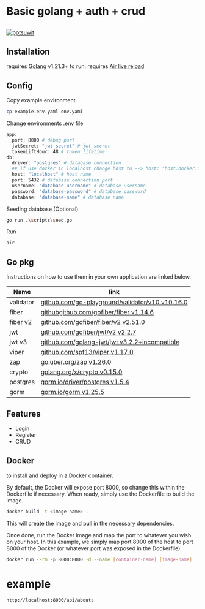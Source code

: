 # Basic golang + auth + crud

##

[![pptsuwit](https://avatars.githubusercontent.com/u/90542847?v=4)](https://github.com/pptsuwit)

## Installation

requires [Golang](https://go.dev/) v1.21.3+ to run.
requires [Air live reload](https://github.com/cosmtrek/air)

## Config

Copy example environment.

```sh
cp example.env.yaml env.yaml
```

Change environments .env file

```sh
app:
  port: 8000 # debug port
  jwtSecret: "jwt-secret" # jwt secret
  tokenLiftHour: 48 # token lifetime
db:
  driver: "postgres" # database connection
  ## if use docker in localhost change host to --> host: "host.docker.internal"
  host: "localhost" # host name
  port: 5432 # database connection port
  username: "database-username" # database username
  password: "database-password" # database password
  database: "database-name" # database name
```

Seeding database (Optional)

```sh
go run .\scripts\seed.go
```

Run

```sh
air
```

## Go pkg

Instructions on how to use them in your own application are linked below.

| Name      | link                                                    |
| --------- | ------------------------------------------------------- |
| validator | [github.com/go-playground/validator/v10 v10.16.0][pkg1] |
| fiber     | [githubgithub.com/gofiber/fiber v1.14.6][pkg2]          |
| fiber v2  | [github.com/gofiber/fiber/v2 v2.51.0][pkg3]             |
| jwt       | [github.com/gofiber/jwt/v2 v2.2.7][pkg4]                |
| jwt v3    | [github.com/golang-jwt/jwt v3.2.2+incompatible][pkg5]   |
| viper     | [github.com/spf13/viper v1.17.0][pkg6]                  |
| zap       | [go.uber.org/zap v1.26.0][pkg7]                         |
| crypto    | [golang.org/x/crypto v0.15.0][pkg8]                     |
| postgres  | [gorm.io/driver/postgres v1.5.4][pkg9]                  |
| gorm      | [gorm.io/gorm v1.25.5][pkg10]                           |

## Features

- Login
- Register
- CRUD

## Docker

to install and deploy in a Docker container.

By default, the Docker will expose port 8000, so change this within the
Dockerfile if necessary. When ready, simply use the Dockerfile to
build the image.

```sh
docker build -t <image-name> .
```

This will create the image and pull in the necessary dependencies.

Once done, run the Docker image and map the port to whatever you wish on
your host. In this example, we simply map port 8000 of the host to
port 8000 of the Docker (or whatever port was exposed in the Dockerfile):

```sh
docker run --rm -p 8000:8000 -d --name [container-name] [image-name]
```

# example

```sh
http://localhost:8000/api/abouts
```

[pkg1]: https://pkg.go.dev/github.com/go-playground/validator/v10
[pkg2]: https://pkg.go.dev/github.com/gofiber/fiber@v1.14.6
[pkg3]: https://pkg.go.dev/github.com/gofiber/fiber/v2@v2.51.0
[pkg4]: https://pkg.go.dev/github.com/gofiber/jwt/v2@v2.2.7
[pkg5]: https://pkg.go.dev/github.com/golang-jwt/jwt@v3.2.2+incompatible
[pkg6]: https://pkg.go.dev/github.com/spf13/viper@v1.17.0
[pkg7]: https://pkg.go.dev/go.uber.org/zap@v1.26.0
[pkg8]: https://pkg.go.dev/golang.org/x/crypto@v0.15.0
[pkg9]: https://pkg.go.dev/gorm.io/driver/postgres@v1.5.4
[pkg10]: https://pkg.go.dev/gorm.io/gorm@v1.25.5
